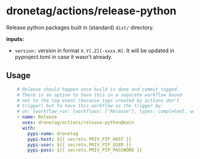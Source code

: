 # dronetag/actions/release-python

Release python packages built in (standard) `dist/` directory.

**inputs:**
- `version:` version in format `X.Y[.Z][-xxxx.N]`. It will be updated in
             pyproject.toml in case it wasn't already.


## Usage

```yaml
    # Release should happen once build is done and commit tagged.
    # There is an option to have this in a separate workflow bound
    # not to the tag event (because tags created by actions don't
    # trigger) but to have this workflow as the trigger by:
    # on: {workflow_run: {workflows: ["Release"], types: completed}, workflow_dispatch: {}}
    - name: Release
      uses: dronetag/actions/release-python@main
      with:
        pypi-name: dronetag
        pypi-host: ${{ secrets.PRIV_PIP_HOST }}
        pypi-user: ${{ secrets.PRIV_PIP_USER }}
        pypi-pass: ${{ secrets.PRIV_PIP_PASSWORD }}
```

